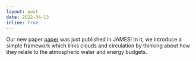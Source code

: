 ```yaml
---
layout: post
date: 2022-04-13
inline: true
---
```


Our new paper [paper](https://agupubs.onlinelibrary.wiley.com/doi/10.1029/2021MS002951?af=R) was just published in JAMES! In it, we introduce a simple framework which links clouds and circulation by thinking about how they relate to the atmospheric water and energy budgets.
